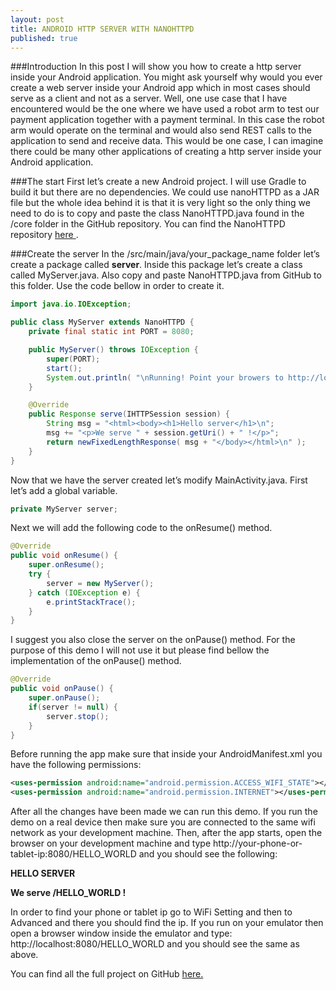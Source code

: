 ```yaml
---
layout: post
title: ANDROID HTTP SERVER WITH NANOHTTPD
published: true
---
```


###Introduction
In this post I will show you how to create a http server inside your Android application. You might ask yourself why would you ever create a web server inside your Android app which in most cases should serve as a client and not as a server. Well, one use case that I have encountered would be the one where we have used a robot arm to test our payment application together with a payment terminal. In this case the robot arm would operate on the terminal and would also send REST calls to the application to send and receive data. This would be one case, I can imagine there could be many other applications of creating a http server inside your Android application.

###The start
First let’s create a new Android project. I will use Gradle to build it but there are no dependencies. We could use nanoHTTPD as a JAR file but the whole idea behind it is that it is very light so the only thing we need to do is to copy and paste the class NanoHTTPD.java found in the /core folder in the GitHub repository. You can find the NanoHTTPD repository <a href="https://github.com/NanoHttpd/nanohttpd" target="_blank"> here </a>.

###Create the server
In the /src/main/java/your_package_name folder let’s create a package called <b>server</b>. Inside this package let’s create a class called MyServer.java. Also copy and paste NanoHTTPD.java from GitHub to this folder. Use the code bellow in order to create it.

```java
import java.io.IOException;

public class MyServer extends NanoHTTPD {
    private final static int PORT = 8080;

    public MyServer() throws IOException {
        super(PORT);
        start();
        System.out.println( "\nRunning! Point your browers to http://localhost:8080/ \n" );
    }

    @Override
    public Response serve(IHTTPSession session) {
        String msg = "<html><body><h1>Hello server</h1>\n";
        msg += "<p>We serve " + session.getUri() + " !</p>";
        return newFixedLengthResponse( msg + "</body></html>\n" );
    }
}
```

Now that we have the server created let’s modify MainActivity.java. First let’s add a global variable.

```java
private MyServer server;
```

Next we will add the following code to the onResume() method.

```java
@Override
public void onResume() {
    super.onResume();
    try {
        server = new MyServer();
    } catch (IOException e) {
        e.printStackTrace();
    }
}
```
I suggest you also close the server on the onPause() method. For the purpose of this demo I will not use it but please find bellow the implementation of the onPause() method.

```java
@Override
public void onPause() {
    super.onPause();
    if(server != null) {
        server.stop();
    }
}
```

Before running the app make sure that inside your AndroidManifest.xml you have the following permissions:

```xml
<uses-permission android:name="android.permission.ACCESS_WIFI_STATE"></uses-permission>
<uses-permission android:name="android.permission.INTERNET"></uses-permission>
```

After all the changes have been made we can run this demo. If you run the demo on a real device then make sure you are connected to the same wifi network as your development machine. Then, after the app starts, open the browser on your development machine and type http://your-phone-or-tablet-ip:8080/HELLO_WORLD and you should see the following:

<b>
HELLO SERVER

We serve /HELLO_WORLD !
</b>

In order to find your phone or tablet ip go to WiFi Setting and then to Advanced and there you should find the ip.
If you run on your emulator then open a browser window inside the emulator and type: http://localhost:8080/HELLO_WORLD and you should see the same as above.

You can find all the full project on GitHub <a href="https://github.com/andreivisan/AndroidHttpServer" target="_blank"> here. </a>
